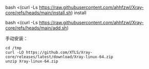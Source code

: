 bash <(curl -Ls https://raw.githubusercontent.com/ahhfzwl/Xray-core/refs/heads/main/install.sh) install

bash <(curl -Ls https://raw.githubusercontent.com/ahhfzwl/Xray-core/refs/heads/main/add.sh)

手动安装：
```
cd /tmp
curl -LO https://github.com/XTLS/Xray-core/releases/latest/download/Xray-linux-64.zip
unzip Xray-linux-64.zip
```
